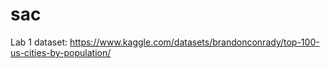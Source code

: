 # sac

Lab 1 dataset: https://www.kaggle.com/datasets/brandonconrady/top-100-us-cities-by-population/
